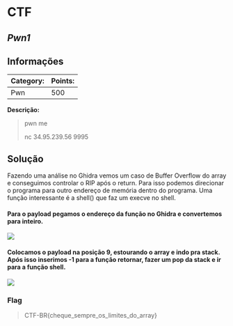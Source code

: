 # **CTF**

## _Pwn1_

## Informações

| **Category:** | **Points:** |
| ------------- | ----------- |
| Pwn           | 500         |

**Descrição:**

> pwn me
>
> nc 34.95.239.56 9995

## Solução

Fazendo uma análise no Ghidra vemos um caso de Buffer Overflow do array e conseguimos controlar o RIP após o return. Para isso podemos direcionar o programa para outro endereço de memória dentro do programa. Uma função interessante é a shell() que faz um execve no shell.

#### Para o payload pegamos o endereço da função no Ghidra e convertemos para inteiro.

![](https://i.imgur.com/Ix55JkT.png)

#### Colocamos o payload na posição 9, estourando o array e indo pra stack. Após isso inserimos -1 para a função retornar, fazer um pop da stack e ir para a função shell.

![](https://i.imgur.com/rjqFcFs.png)

### Flag

> CTF-BR{cheque_sempre_os_limites_do_array}
